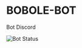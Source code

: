 # BOBOLE-BOT
Bot Discord

![Bot Status](https://discord.c99.nl/widget/theme-1/1246432025817256107.png)
